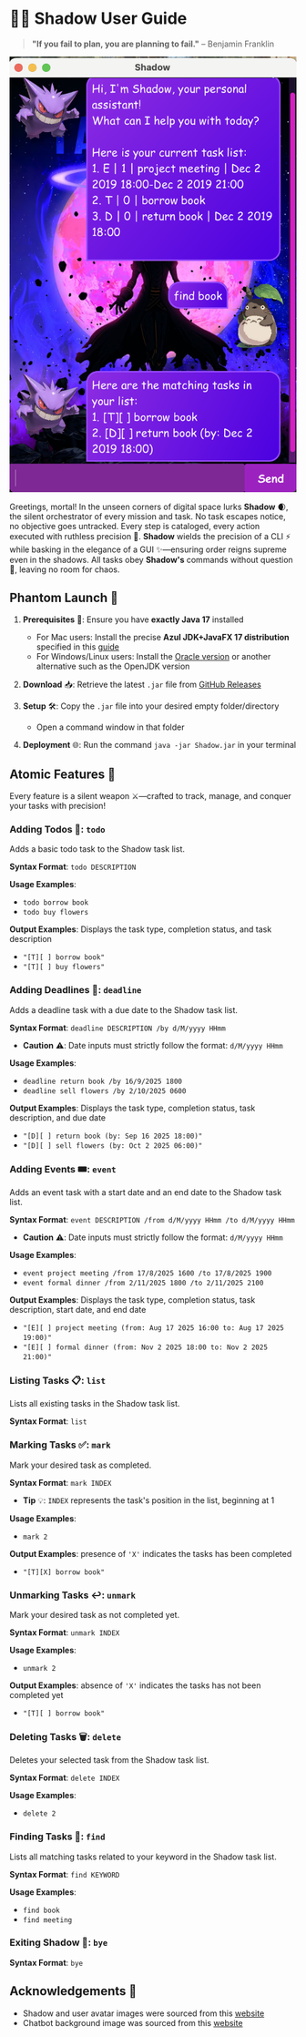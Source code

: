 # 🥷🏿 Shadow User Guide

> **"If you fail to plan, you are planning to fail."** – Benjamin Franklin

![Screenshot of the final Shadow Chatbot Product](./Ui.png)

Greetings, mortal! In the unseen corners of digital space lurks **Shadow** 🌒, the silent orchestrator 
of every mission and task. No task escapes notice, no objective goes untracked. Every step is 
cataloged, every action executed with ruthless precision 🎯. **Shadow** wields the precision of a 
CLI ⚡ while basking in the elegance of a GUI ✨—ensuring order reigns supreme even in the shadows.
All tasks obey **Shadow's** commands without question 👑, leaving no room for chaos.

## Phantom Launch 🚀
1. **Prerequisites** 🔑: Ensure you have **exactly Java 17** installed
    - For Mac users: Install the precise **Azul JDK+JavaFX 17 distribution** specified in this [guide](https://se-education.org/guides/tutorials/javaInstallationMac.html)
    - For Windows/Linux users: Install the [Oracle version](https://www.oracle.com/java/technologies/downloads/#java17) or another alternative such as the OpenJDK version

2. **Download** 📥: Retrieve the latest `.jar` file from [GitHub Releases](https://github.com/yuanz03/ip/releases)

3. **Setup** 🛠: Copy the `.jar` file into your desired empty folder/directory 
   - Open a command window in that folder
4. **Deployment** 🌐: Run the command `java -jar Shadow.jar` in your terminal

## Atomic Features 🌋
Every feature is a silent weapon ⚔️—crafted to track, manage, and conquer your tasks with precision!

### Adding Todos 📝: `todo`
Adds a basic todo task to the Shadow task list.

**Syntax Format**: `todo DESCRIPTION`

**Usage Examples**:
- `todo borrow book`
- `todo buy flowers`

**Output Examples**: Displays the task type, completion status, and task description
- `"[T][ ] borrow book"`
- `"[T][ ] buy flowers"`

### Adding Deadlines 📆: `deadline`
Adds a deadline task with a due date to the Shadow task list.

**Syntax Format**: `deadline DESCRIPTION /by d/M/yyyy HHmm`
- **Caution** ⚠️: Date inputs must strictly follow the format: `d/M/yyyy HHmm`

**Usage Examples**:
- `deadline return book /by 16/9/2025 1800`
- `deadline sell flowers /by 2/10/2025 0600`

**Output Examples**: Displays the task type, completion status, task description, and due date
- `"[D][ ] return book (by: Sep 16 2025 18:00)"`
- `"[D][ ] sell flowers (by: Oct 2 2025 06:00)"`

### Adding Events 🎟: `event`
Adds an event task with a start date and an end date to the Shadow task list.

**Syntax Format**: `event DESCRIPTION /from d/M/yyyy HHmm /to d/M/yyyy HHmm`
- **Caution** ⚠️: Date inputs must strictly follow the format: `d/M/yyyy HHmm`   

**Usage Examples**:
- `event project meeting /from 17/8/2025 1600 /to 17/8/2025 1900`
- `event formal dinner /from 2/11/2025 1800 /to 2/11/2025 2100`

**Output Examples**: Displays the task type, completion status, task description, start date, and end date
- `"[E][ ] project meeting (from: Aug 17 2025 16:00 to: Aug 17 2025 19:00)"`
- `"[E][ ] formal dinner (from: Nov 2 2025 18:00 to: Nov 2 2025 21:00)"`

### Listing Tasks 📋: `list`
Lists all existing tasks in the Shadow task list.

**Syntax Format**: `list`

### Marking Tasks ✅: `mark`
Mark your desired task as completed. 

**Syntax Format**: `mark INDEX`
- **Tip** 💡: `INDEX` represents the task's position in the list, beginning at 1

**Usage Examples**:
- `mark 2`

**Output Examples**: presence of `'X'` indicates the tasks has been completed
- `"[T][X] borrow book"`

### Unmarking Tasks ↩️: `unmark`
Mark your desired task as not completed yet.

**Syntax Format**: `unmark INDEX`

**Usage Examples**:
- `unmark 2`

**Output Examples**: absence of `'X'` indicates the tasks has not been completed yet
- `"[T][ ] borrow book"`

### Deleting Tasks 🗑: `delete`
Deletes your selected task from the Shadow task list.

**Syntax Format**: `delete INDEX`

**Usage Examples**:
- `delete 2`

### Finding Tasks 🔎: `find`
Lists all matching tasks related to your keyword in the Shadow task list.

**Syntax Format**: `find KEYWORD`

**Usage Examples**:
- `find book`
- `find meeting`

### Exiting Shadow 👋: `bye`

**Syntax Format**: `bye`

## Acknowledgements 📑
- Shadow and user avatar images were sourced from this [website](https://www.cleanpng.com)
- Chatbot background image was sourced from this [website](https://in.pinterest.com/thoungambalaishram67/emince-in-shadow/)
